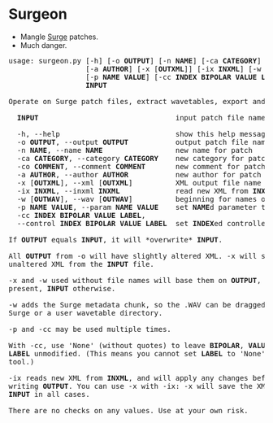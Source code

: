 # Surgeon

* Mangle [Surge](https://surge-synthesizer.github.io/) patches.
* Much danger.

<pre>
usage: surgeon.py [-h] [-o <b>OUTPUT</b>] [-n <b>NAME</b>] [-ca <b>CATEGORY</b>] [-co <b>COMMENT</b>]
                  [-a <b>AUTHOR</b>] [-x [<b>OUTXML</b>]] [-ix <b>INXML</b>] [-w [<b>OUTWAV</b>]]
                  [-p <b>NAME</b> <b>VALUE</b>] [-cc <b>INDEX</b> <b>BIPOLAR</b> <b>VALUE</b> <b>LABEL</b>]
                  <b>INPUT</b>

Operate on Surge patch files, extract wavetables, export and import XML. Version 1.0.1.

  <b>INPUT</b>                                input patch file name

  -h, --help                           show this help message and exit
  -o <b>OUTPUT</b>, --output <b>OUTPUT</b>           output patch file name
  -n <b>NAME</b>, --name <b>NAME</b>                 new name for patch
  -ca <b>CATEGORY</b>, --category <b>CATEGORY</b>    new category for patch
  -co <b>COMMENT</b>, --comment <b>COMMENT</b>       new comment for patch
  -a <b>AUTHOR</b>, --author <b>AUTHOR</b>           new author for patch
  -x [<b>OUTXML</b>], --xml [<b>OUTXML</b>]          XML output file name
  -ix <b>INXML</b>, --inxml <b>INXML</b>             read new XML from <b>INXML</b>
  -w [<b>OUTWAV</b>], --wav [<b>OUTWAV</b>]          beginning for names of .WAV files
  -p <b>NAME</b> <b>VALUE</b>, --param <b>NAME</b> <b>VALUE</b>    set <b>NAME</b>d parameter to <b>VALUE</b>
  -cc <b>INDEX</b> <b>BIPOLAR</b> <b>VALUE</b> <b>LABEL</b>,
  --control <b>INDEX</b> <b>BIPOLAR</b> <b>VALUE</b> <b>LABEL</b>  set <b>INDEX</b>ed controller's state

If <b>OUTPUT</b> equals <b>INPUT</b>, it will *overwrite* <b>INPUT</b>.

All <b>OUTPUT</b> from -o will have slightly altered XML. -x will save
unaltered XML from the <b>INPUT</b> file.

-x and -w used without file names will base them on <b>OUTPUT</b>, if
present, <b>INPUT</b> otherwise.

-w adds the Surge metadata chunk, so the .WAV can be dragged in to
Surge or a user wavetable directory.

-p and -cc may be used multiple times.

With -cc, use 'None' (without quotes) to leave <b>BIPOLAR</b>, <b>VALUE</b>, or
<b>LABEL</b> unmodified. (This means you cannot set <b>LABEL</b> to 'None' with this
tool.)

-ix reads new XML from <b>INXML</b>, and will apply any changes before
writing <b>OUTPUT</b>. You can use -x with -ix: -x will save the XML from
<b>INPUT</b> in all cases.

There are no checks on any values. Use at your own risk.
</pre>